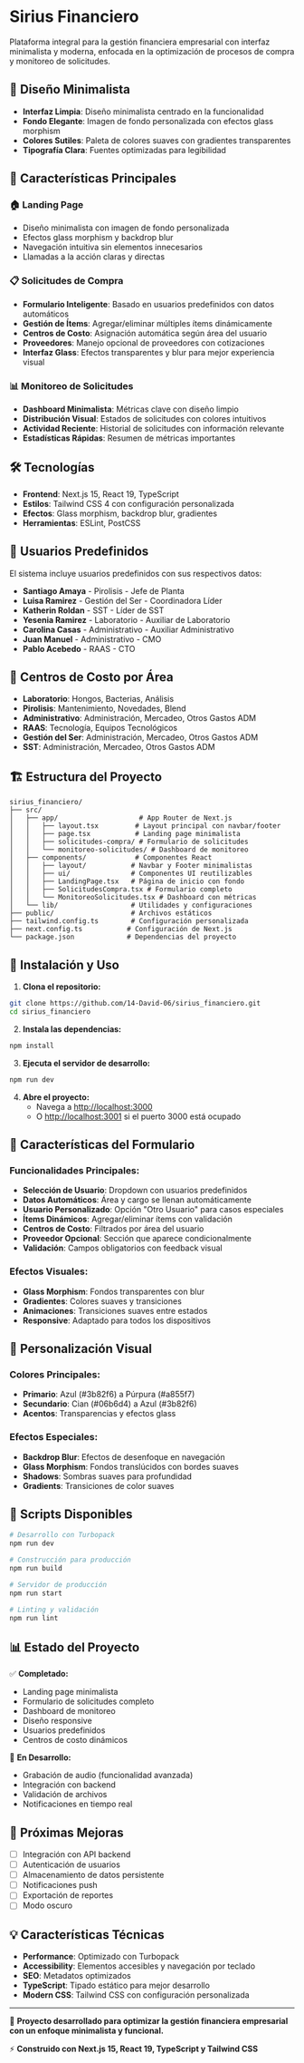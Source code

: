 # Sirius Financiero

Plataforma integral para la gestión financiera empresarial con interfaz minimalista y moderna, enfocada en la optimización de procesos de compra y monitoreo de solicitudes.

## 🎨 Diseño Minimalista

- **Interfaz Limpia**: Diseño minimalista centrado en la funcionalidad
- **Fondo Elegante**: Imagen de fondo personalizada con efectos glass morphism
- **Colores Sutiles**: Paleta de colores suaves con gradientes transparentes
- **Tipografía Clara**: Fuentes optimizadas para legibilidad

## 🚀 Características Principales

### 🏠 Landing Page
- Diseño minimalista con imagen de fondo personalizada
- Efectos glass morphism y backdrop blur
- Navegación intuitiva sin elementos innecesarios
- Llamadas a la acción claras y directas

### 📋 Solicitudes de Compra
- **Formulario Inteligente**: Basado en usuarios predefinidos con datos automáticos
- **Gestión de Ítems**: Agregar/eliminar múltiples ítems dinámicamente
- **Centros de Costo**: Asignación automática según área del usuario
- **Proveedores**: Manejo opcional de proveedores con cotizaciones
- **Interfaz Glass**: Efectos transparentes y blur para mejor experiencia visual

### 📊 Monitoreo de Solicitudes
- **Dashboard Minimalista**: Métricas clave con diseño limpio
- **Distribución Visual**: Estados de solicitudes con colores intuitivos
- **Actividad Reciente**: Historial de solicitudes con información relevante
- **Estadísticas Rápidas**: Resumen de métricas importantes

## 🛠️ Tecnologías

- **Frontend**: Next.js 15, React 19, TypeScript
- **Estilos**: Tailwind CSS 4 con configuración personalizada
- **Efectos**: Glass morphism, backdrop blur, gradientes
- **Herramientas**: ESLint, PostCSS

## 🎯 Usuarios Predefinidos

El sistema incluye usuarios predefinidos con sus respectivos datos:

- **Santiago Amaya** - Pirolisis - Jefe de Planta
- **Luisa Ramirez** - Gestión del Ser - Coordinadora Líder
- **Katherin Roldan** - SST - Líder de SST
- **Yesenia Ramirez** - Laboratorio - Auxiliar de Laboratorio
- **Carolina Casas** - Administrativo - Auxiliar Administrativo
- **Juan Manuel** - Administrativo - CMO
- **Pablo Acebedo** - RAAS - CTO

## 📍 Centros de Costo por Área

- **Laboratorio**: Hongos, Bacterias, Análisis
- **Pirolisis**: Mantenimiento, Novedades, Blend
- **Administrativo**: Administración, Mercadeo, Otros Gastos ADM
- **RAAS**: Tecnología, Equipos Tecnológicos
- **Gestión del Ser**: Administración, Mercadeo, Otros Gastos ADM
- **SST**: Administración, Mercadeo, Otros Gastos ADM

## 🏗️ Estructura del Proyecto

```
sirius_financiero/
├── src/
│   ├── app/                    # App Router de Next.js
│   │   ├── layout.tsx         # Layout principal con navbar/footer
│   │   ├── page.tsx           # Landing page minimalista
│   │   ├── solicitudes-compra/ # Formulario de solicitudes
│   │   └── monitoreo-solicitudes/ # Dashboard de monitoreo
│   ├── components/            # Componentes React
│   │   ├── layout/           # Navbar y Footer minimalistas
│   │   ├── ui/               # Componentes UI reutilizables
│   │   ├── LandingPage.tsx   # Página de inicio con fondo
│   │   ├── SolicitudesCompra.tsx # Formulario completo
│   │   └── MonitoreoSolicitudes.tsx # Dashboard con métricas
│   └── lib/                  # Utilidades y configuraciones
├── public/                   # Archivos estáticos
├── tailwind.config.ts        # Configuración personalizada
├── next.config.ts           # Configuración de Next.js
└── package.json             # Dependencias del proyecto
```

## 🚀 Instalación y Uso

1. **Clona el repositorio:**
```bash
git clone https://github.com/14-David-06/sirius_financiero.git
cd sirius_financiero
```

2. **Instala las dependencias:**
```bash
npm install
```

3. **Ejecuta el servidor de desarrollo:**
```bash
npm run dev
```

4. **Abre el proyecto:**
   - Navega a [http://localhost:3000](http://localhost:3000)
   - O [http://localhost:3001](http://localhost:3001) si el puerto 3000 está ocupado

## 📱 Características del Formulario

### Funcionalidades Principales:
- **Selección de Usuario**: Dropdown con usuarios predefinidos
- **Datos Automáticos**: Área y cargo se llenan automáticamente
- **Usuario Personalizado**: Opción "Otro Usuario" para casos especiales
- **Ítems Dinámicos**: Agregar/eliminar ítems con validación
- **Centros de Costo**: Filtrados por área del usuario
- **Proveedor Opcional**: Sección que aparece condicionalmente
- **Validación**: Campos obligatorios con feedback visual

### Efectos Visuales:
- **Glass Morphism**: Fondos transparentes con blur
- **Gradientes**: Colores suaves y transiciones
- **Animaciones**: Transiciones suaves entre estados
- **Responsive**: Adaptado para todos los dispositivos

## 🎨 Personalización Visual

### Colores Principales:
- **Primario**: Azul (#3b82f6) a Púrpura (#a855f7)
- **Secundario**: Cian (#06b6d4) a Azul (#3b82f6)
- **Acentos**: Transparencias y efectos glass

### Efectos Especiales:
- **Backdrop Blur**: Efectos de desenfoque en navegación
- **Glass Morphism**: Fondos translúcidos con bordes suaves
- **Shadows**: Sombras suaves para profundidad
- **Gradients**: Transiciones de color suaves

## 🔧 Scripts Disponibles

```bash
# Desarrollo con Turbopack
npm run dev

# Construcción para producción
npm run build

# Servidor de producción
npm run start

# Linting y validación
npm run lint
```

## 📊 Estado del Proyecto

✅ **Completado:**
- Landing page minimalista
- Formulario de solicitudes completo
- Dashboard de monitoreo
- Diseño responsive
- Usuarios predefinidos
- Centros de costo dinámicos

🔄 **En Desarrollo:**
- Grabación de audio (funcionalidad avanzada)
- Integración con backend
- Validación de archivos
- Notificaciones en tiempo real

## 🌟 Próximas Mejoras

- [ ] Integración con API backend
- [ ] Autenticación de usuarios
- [ ] Almacenamiento de datos persistente
- [ ] Notificaciones push
- [ ] Exportación de reportes
- [ ] Modo oscuro

## 💡 Características Técnicas

- **Performance**: Optimizado con Turbopack
- **Accessibility**: Elementos accesibles y navegación por teclado
- **SEO**: Metadatos optimizados
- **TypeScript**: Tipado estático para mejor desarrollo
- **Modern CSS**: Tailwind CSS con configuración personalizada

---

🎯 **Proyecto desarrollado para optimizar la gestión financiera empresarial con un enfoque minimalista y funcional.**

⚡ **Construido con Next.js 15, React 19, TypeScript y Tailwind CSS**

